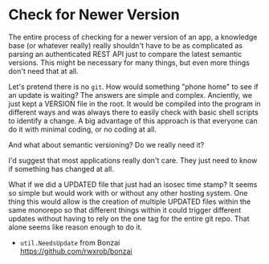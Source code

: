 # Check for Newer Version

The entire process of checking for a newer version of an app, a
knowledge base (or whatever really) really shouldn't have to be as
complicated as parsing an authenticated REST API just to compare the
latest semantic versions. This might be necessary for many things, but
even more things don't need that at all.

Let's pretend there is no `git`. How would something "phone home" to see
if an update is waiting? The answers are simple and complex. Anciently,
we just kept a VERSION file in the root. It would be compiled into the
program in different ways and was always there to easily check with
basic shell scripts to identify a change. A big advantage of this
approach is that everyone can do it with minimal coding, or no coding
at all.

And what about semantic versioning? Do we really need it?

I'd suggest that most applications really don't care. They just need to
know if something has changed at all.

What if we did a UPDATED file that just had an isosec time stamp? It
seems so simple but would work with or without any other hosting system.
One thing this would allow is the creation of multiple UPDATED files
within the same monorepo so that different things within it could
trigger different updates without having to rely on the one tag for the
entire git repo. That alone seems like reason enough to do it.

* `util.NeedsUpdate` from Bonzai  
  <https://github.com/rwxrob/bonzai>
